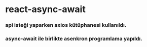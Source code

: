 # react-async-await

### api isteği yaparken axios kütüphanesi kullanıldı.
### async-await ile birlikte asenkron programlama yapıldı.
